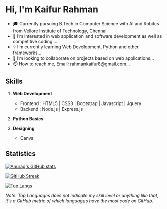 # Hi, I'm Kaifur Rahman
- 🎓 Currently pursuing B.Tech in Computer Science with AI and Robitcs from Vellore Institute of Technology, Chennai
- 👀 I’m interested in web application and software development as well as competitive coding ...
- 💡  I’m currently learning Web Development, Python and other frameworks...
- 💞️ I’m looking to collaborate on projects based on web applications...
- 📫 How to reach me, Email: rahmankaifur8@gmail.com...

## Skills
1. **Web Development**
      - Frontend : HTML5 | CSS3 | Bootstrap | Javascript | Jquery 
      - Backend  : Node.js | Express.js
2. **Python Basics**

3. **Designing**
      - Canva
## Statistics
<!--github_stats-->
[![Anurag's GitHub stats](https://github-readme-stats.vercel.app/api?username=kaifur-rahman&show_icons=true&theme=highcontrast)](https://github.com/anuraghazra/github-readme-stats)

<!--streaks stats-->
[![GitHub Streak](https://github-readme-streak-stats.herokuapp.com/?user=kaifur-rahman&theme=dark&ring=DFE63C)](https://git.io/streak-stats)


[![Top Langs](https://github-readme-stats.vercel.app/api/top-langs/?username=kaifur-rahman&layout=compact&theme=highcontrast)](https://github.com/anuraghazra/github-readme-stats)

*Note: Top Languages does not indicate my skill level or anything like that, it's a GitHub metric of which languages have the most code on GitHub.*




<!---
kaifur-rahman/kaifur-rahman is a ✨ special ✨ repository because its `README.md` (this file) appears on your GitHub profile.
You can click the Preview link to take a look at your changes.
--->
